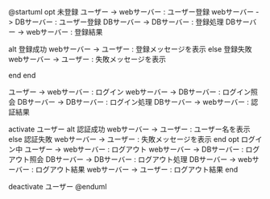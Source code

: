 @startuml
opt 未登録
 ユーザー -> webサーバー : ユーザー登録
 webサーバー -> DBサーバー : ユーザー登録
 DBサーバー -> DBサーバー : 登録処理
 DBサーバー -> webサーバー : 登録結果

  alt 登録成功
   webサーバー -> ユーザー : 登録メッセージを表示
  else 登録失敗
   webサーバー -> ユーザー : 失敗メッセージを表示

  end
end


ユーザー -> webサーバー : ログイン
webサーバー -> DBサーバー : ログイン照会
DBサーバー -> DBサーバー : ログイン処理
DBサーバー -> webサーバー : 認証結果

activate ユーザー
alt 認証成功
webサーバー -> ユーザー : ユーザー名を表示
else 認証失敗
webサーバー -> ユーザー : 失敗メッセージを表示
end
opt ログイン中
ユーザー -> webサーバー : ログアウト
webサーバー -> DBサーバー : ログアウト照会
DBサーバー -> DBサーバー : ログアウト処理
DBサーバー -> webサーバー : ログアウト結果
webサーバー -> ユーザー : ログアウト結果
end

deactivate ユーザー
@enduml

